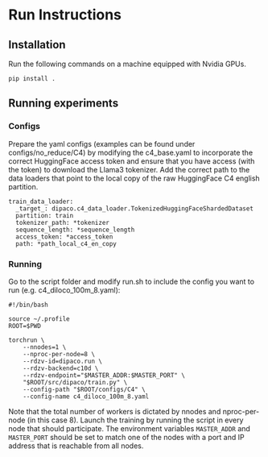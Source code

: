 # Run Instructions

## Installation
Run the following commands on a machine equipped with Nvidia GPUs.
```commandline
pip install .
```

## Running experiments

### Configs
Prepare the yaml configs (examples can be found under configs/no_reduce/C4) by modifying the c4_base.yaml to incorporate the correct HuggingFace access token and ensure that you have access (with the token) to download the Llama3 tokenizer. 
Add the correct path to the data loaders that point to the local copy of the raw HuggingFace C4 english partition.

```commandline
train_data_loader:
  _target_: dipaco.c4_data_loader.TokenizedHuggingFaceShardedDataset
  partition: train
  tokenizer_path: *tokenizer
  sequence_length: *sequence_length
  access_token: *access_token
  path: *path_local_c4_en_copy
```

### Running
Go to the script folder and modify run.sh to include the config you want to run (e.g. c4_diloco_100m_8.yaml):
```commandline
#!/bin/bash

source ~/.profile
ROOT=$PWD

torchrun \
    --nnodes=1 \
    --nproc-per-node=8 \
    --rdzv-id=dipaco.run \
    --rdzv-backend=c10d \
    --rdzv-endpoint="$MASTER_ADDR:$MASTER_PORT" \
    "$ROOT/src/dipaco/train.py" \
    --config-path "$ROOT/configs/C4" \
    --config-name c4_diloco_100m_8.yaml
```

Note that the total number of workers is dictated by nnodes and nproc-per-node (in this case 8).
Launch the training by running the script in every node that should participate.
The environment variables `MASTER_ADDR` and `MASTER_PORT` should be set to match one of the nodes with a port and IP address that is reachable from all nodes.
